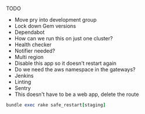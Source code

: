 TODO
  - Move pry into development group
  - Lock down Gem versions
  - Dependabot
  - How can we run this on just one cluster?
  - Health checker
  - Notifier needed?
  - Multi region
  - Disable this app so it doesn't restart again
  - Do we need the aws namespace in the gateways?
  - Jenkins
  - Linting
  - Sentry
  - This doesn't have to be a web app, delete the route

```ruby
bundle exec rake safe_restart[staging]
```
